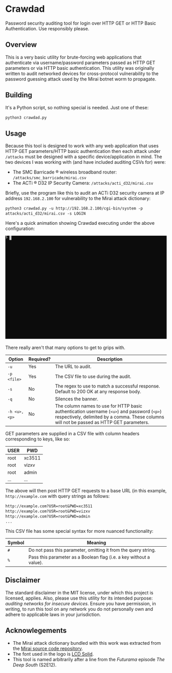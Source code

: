 # Crawdad
Password security auditing tool for login over HTTP GET or HTTP Basic Authentication. Use responsibly please.

## Overview
This is a very basic utility for brute-forcing web applications that authenticate via username/password parameters passed as HTTP GET parameters or via HTTP basic authentication. This utility was originally written to audit networked devices for cross-protocol vulnerability to the password guessing attack used by the Mirai botnet worm to propagate.

## Building
It's a Python script, so nothing special is needed. Just one of these:

```bash
python3 crawdad.py
```

## Usage
Because this tool is designed to work with any web application that uses HTTP GET parameters/HTTP basic authentication then each attack under `/attacks` must be designed with a specific device/application in mind. The two devices I was working with (and have included auditing CSVs for) were:

* The SMC Barricade &reg; wireless broadband router: `/attacks/smc_barricade/mirai.csv`
* The ACTi &reg; D32 IP Security Camera: `/attacks/acti_d32/mirai.csv`

Briefly, use the program like this to audit an ACTi D32 security camera at IP address `192.168.2.100` for vulnerability to the Mirai attack dictionary:

```
python3 crawdad.py -u http://192.168.2.100/cgi-bin/system -p attacks/acti_d32/mirai.csv -s LOGIN
```

Here's a quick animation showing Crawdad executing under the above configuration:

![Demo](demo.svg)

There really aren't that many options to get to grips with.

| Option       | Required? | Description                                                                                                                                                                              |
|--------------|-----------|------------------------------------------------------------------------------------------------------------------------------------------------------------------------------------------|
| `-u`         | Yes       | The URL to audit.                                                                                                                                                                        |
| `-p <file>`  | Yes       | The CSV file to use during the audit.                                                                                                                                                    |
| `-s`         | No        | The regex to use to match a successful response. Default to 200 OK at any response body.                                                                                                 |
| `-q`         | No        | Silences the banner.                                                                                                                                                                     |
| `-h <u>,<p>` | No        | The column names to use for HTTP basic authentication username (`<u>`) and password (`<p>`) respectively, delimited by a comma. These columns will not be passed as HTTP GET parameters. |

GET parameters are supplied in a CSV file with column headers corresponding to keys, like so:

| USER  | PWD       |
|-------|-----------|
| root  | xc3511    |
| root  | vizxv     |
| root  | admin     |
| ...   | ...       |

The above will then post HTTP GET requests to a base URL (in this example, `http://example.com` with query strings as follows:

```
http://example.com?USR=root&PWD=xc3511
http://example.com?USR=root&PWD=vizxv
http://example.com?USR=root&PWD=admin
...
```

This CSV file has some special syntax for more nuanced functionality:

| Symbol  | Meaning                                                                |
|---------|------------------------------------------------------------------------|
| `#`     | Do not pass this parameter, omitting it from the query string.         |
| `%`     | Pass this parameter as a Boolean flag (i.e. a key without a value).    |

## Disclaimer
The standard disclaimer in the MIT license, under which this project is licensed, applies. Also, please use this utility
for its intended purpose: *auditing networks for insecure devices*. Ensure you have permission, in writing, to run this
tool on any network you do not personally own and adhere to applicable laws in your jurisdiction.

## Acknowlegements
* The Mirai attack dictionary bundled with this work was extracted from the [Mirai source code repository](https://github.com/jgamblin/Mirai-Source-Code).
* The font used in the logo is [LCD Solid](https://www.fontspace.com/lcd-solid-font-f11346).
* This tool is named arbitrarily after a line from the _Futurama_ episode _The Deep South_ (S2E12).
